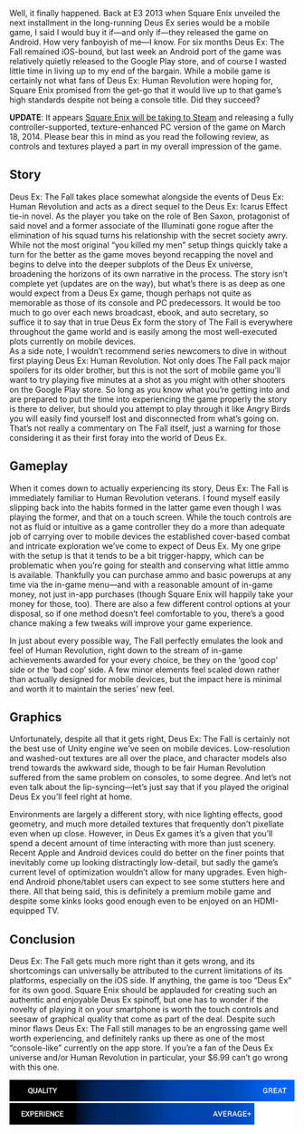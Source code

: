 <!--t Deus Ex: The Fall Review (iOS/Android) t-->
<!--tag 2014,archive,gaming,mobile,reviews,thinkboxly tag-->
<!--image /content/images/deus-ex-the-fall-review/Deus-Ex-The-Fall-Android-Sale1.jpg image-->
  
Well, it finally happened. Back at E3 2013 when Square Enix unveiled the next installment in the long-running Deus Ex series would be a mobile game, I said I would buy it if—and only if—they released the game on Android. How very fanboyish of me—I know. For six months Deus Ex: The Fall remained iOS-bound, but last week an Android port of the game was relatively quietly released to the Google Play store, and of course I wasted little time in living up to my end of the bargain. While a mobile game is certainly not what fans of Deus Ex: Human Revolution were hoping for, Square Enix promised from the get-go that it would live up to that game’s high standards despite not being a console title. Did they succeed?  
  
**UPDATE**: It appears [Square Enix will be taking to Steam](http://store.steampowered.com/app/258180/) and releasing a fully controller-supported, texture-enhanced PC version of the game on March 18, 2014. Please bear this in mind as you read the following review, as controls and textures played a part in my overall impression of the game.  
  

## Story

  
Deus Ex: The Fall takes place somewhat alongside the events of Deus Ex: Human Revolution and acts as a direct sequel to the Deus Ex: Icarus Effect tie-in novel. As the player you take on the role of Ben Saxon, protagonist of said novel and a former associate of the Illuminati gone rogue after the elimination of his squad turns his relationship with the secret society awry. While not the most original “you killed my men” setup things quickly take a turn for the better as the game moves beyond recapping the novel and begins to delve into the deeper subplots of the Deus Ex universe, broadening the horizons of its own narrative in the process. The story isn’t complete yet (updates are on the way), but what’s there is as deep as one would expect from a Deus Ex game, though perhaps not quite as memorable as those of its console and PC predecessors. It would be too much to go over each news broadcast, ebook, and auto secretary, so suffice it to say that in true Deus Ex form the story of The Fall is everywhere throughout the game world and is easily among the most well-executed plots currently on mobile devices.  
As a side note, I wouldn’t recommend series newcomers to dive in without first playing Deus Ex: Human Revolution. Not only does The Fall pack major spoilers for its older brother, but this is not the sort of mobile game you’ll want to try playing five minutes at a shot as you might with other shooters on the Google Play store. So long as you know what you’re getting into and are prepared to put the time into experiencing the game properly the story is there to deliver, but should you attempt to play through it like Angry Birds you will easily find yourself lost and disconnected from what’s going on. That’s not really a commentary on The Fall itself, just a warning for those considering it as their first foray into the world of Deus Ex.  
  

## Gameplay

  
When it comes down to actually experiencing its story, Deus Ex: The Fall is immediately familiar to Human Revolution veterans. I found myself easily slipping back into the habits formed in the latter game even though I was playing the former, and that on a touch screen. While the touch controls are not as fluid or intuitive as a game controller they do a more than adequate job of carrying over to mobile devices the established cover-based combat and intricate exploration we’ve come to expect of Deus Ex. My one gripe with the setup is that it tends to be a bit trigger-happy, which can be problematic when you’re going for stealth and conserving what little ammo is available. Thankfully you can purchase ammo and basic powerups at any time via the in-game menu—and with a reasonable amount of in-game money, not just in-app purchases (though Square Enix will happily take your money for those, too). There are also a few different control options at your disposal, so if one method doesn’t feel comfortable to you, there’s a good chance making a few tweaks will improve your game experience.  
  
In just about every possible way, The Fall perfectly emulates the look and feel of Human Revolution, right down to the stream of in-game achievements awarded for your every choice, be they on the ‘good cop’ side or the ‘bad cop’ side. A few minor elements feel scaled down rather than actually designed for mobile devices, but the impact here is minimal and worth it to maintain the series’ new feel.  
  

## Graphics

  
Unfortunately, despite all that it gets right, Deus Ex: The Fall is certainly not the best use of Unity engine we’ve seen on mobile devices. Low-resolution and washed-out textures are all over the place, and character models also trend towards the awkward side, though to be fair Human Revolution suffered from the same problem on consoles, to some degree. And let’s not even talk about the lip-syncing—let’s just say that if you played the original Deus Ex you’ll feel right at home.  
  
Environments are largely a different story, with nice lighting effects, good geometry, and much more detailed textures that frequently don’t pixellate even when up close. However, in Deus Ex games it’s a given that you’ll spend a decent amount of time interacting with more than just scenery. Recent Apple and Android devices could do better on the finer points that inevitably come up looking distractingly low-detail, but sadly the game’s current level of optimization wouldn’t allow for many upgrades. Even high-end Android phone/tablet users can expect to see some stutters here and there. All that being said, this is definitely a premium mobile game and despite some kinks looks good enough even to be enjoyed on an HDMI-equipped TV.  
  

## Conclusion

  
Deus Ex: The Fall gets much more right than it gets wrong, and its shortcomings can universally be attributed to the current limitations of its platforms, especially on the iOS side. If anything, the game is too “Deus Ex” for its own good. Square Enix should be applauded for creating such an authentic and enjoyable Deus Ex spinoff, but one has to wonder if the novelty of playing it on your smartphone is worth the touch controls and seesaw of graphical quality that come as part of the deal. Despite such minor flaws Deus Ex: The Fall still manages to be an engrossing game well worth experiencing, and definitely ranks up there as one of the most “console-like” currently on the app store. If you’re a fan of the Deus Ex universe and/or Human Revolution in particular, your $6.99 can’t go wrong with this one.  
  
![](/content/images/deus-ex-the-fall-review/scorebar-q-great.png)  
![](/content/images/deus-ex-the-fall-review/scorebar-x-above.png)
